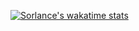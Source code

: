 <!--
**Sorlance/Sorlance** is a ✨ _special_ ✨ repository because its `README.md` (this file) appears on your GitHub profile.

Here are some ideas to get you started:

- 🔭 I’m currently working on ...
- 🌱 I’m currently learning ...
- 👯 I’m looking to collaborate on ...
- 🤔 I’m looking for help with ...
- 💬 Ask me about ...
- 📫 How to reach me: ...
- 😄 Pronouns: ...
- ⚡ Fun fact: ...
-->

[![Sorlance's wakatime stats](https://github-readme-stats.vercel.app/api/wakatime?username=Sorlance)](https://github.com/anuraghazra/github-readme-stats)
